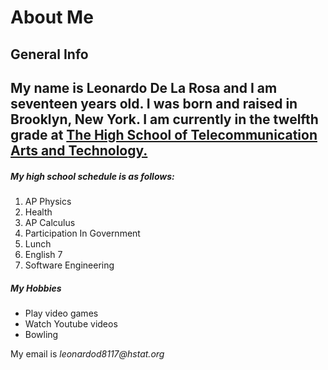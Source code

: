 # About Me
## General Info
My name is Leonardo De La Rosa and I am seventeen years old. I was born and raised in Brooklyn, New York.
I am currently in the twelfth grade at [**The High School of Telecommunication Arts and Technology.**](www.hstat.org)
---
##### My high school schedule is as follows:
1. AP Physics
2. Health
3. AP Calculus
4. Participation In Government
5. Lunch
6. English 7
7. Software Engineering

##### My Hobbies
* Play video games
* Watch Youtube videos
* Bowling

My email is _leonardod8117@hstat.org_
